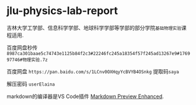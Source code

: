 # jlu-physics-lab-report
吉林大学工学部、信息科学学部、地球科学学部等学部的部分学院`基础物理实验`课程适用.

百度网盘秒传
`8987ca301baae5c74743e1125b84f2c3#22246fc245a18354f57f245ad13267e9#176997746#物理实验.7z`

百度网盘 `https://pan.baidu.com/s/1LCnv0OXHqyYcBVYB4OSnkg` 提取码`saya`

解压密码 `userElaina`

markdown的编译器是VS Code插件 [Markdown Preview Enhanced](https://marketplace.visualstudio.com/items?itemName=shd101wyy.markdown-preview-enhanced).

